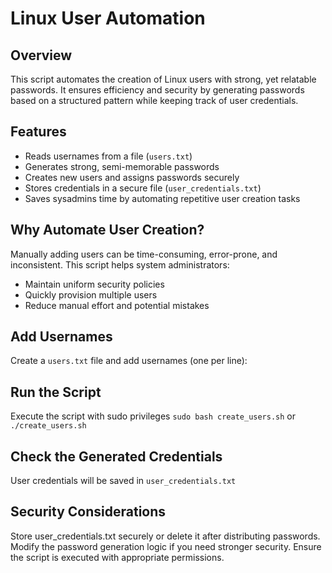 # Linux User Automation

## Overview
This script automates the creation of Linux users with strong, yet relatable passwords. It ensures efficiency and security by generating passwords based on a structured pattern while keeping track of user credentials.

## Features
- Reads usernames from a file (`users.txt`)  
- Generates strong, semi-memorable passwords  
- Creates new users and assigns passwords securely   
- Stores credentials in a secure file (`user_credentials.txt`)
- Saves sysadmins time by automating repetitive user creation tasks

## Why Automate User Creation?  
Manually adding users can be time-consuming, error-prone, and inconsistent. This script helps system administrators:
- Maintain uniform security policies
- Quickly provision multiple users
- Reduce manual effort and potential mistakes

## Add Usernames
Create a `users.txt` file and add usernames (one per line):
## Run the Script
Execute the script with sudo privileges
`sudo bash create_users.sh` or `./create_users.sh`
##  Check the Generated Credentials
User credentials will be saved in `user_credentials.txt`
## Security Considerations
Store user_credentials.txt securely or delete it after distributing passwords.
Modify the password generation logic if you need stronger security.
Ensure the script is executed with appropriate permissions.
